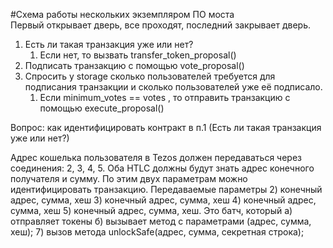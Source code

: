 #Схема работы нескольких экземпляром ПО моста  
Первый открывает дверь, все проходят, последний закрывает дверь.  
  
1. Есть ли такая транзакция уже или нет?  
    1. Если нет, то вызвать transfer_token_proposal()  
2. Подписать транзакцию с помощью vote_proposal()  
3. Спросить у storage сколько пользователей требуется для подписания транзакции и сколько пользователей уже её подписало.  
    1. Если minimum_votes == votes , то отправить транзакцию с помощью execute_proposal()  
  
Вопрос: как идентифицировать контракт в п.1 (Есть ли такая транзакция уже или нет?)  
  
  
  
Адрес кошелька пользователя в Tezos должен передаваться через соединения: 2, 3, 4, 5. 
Оба HTLC должны будут знать адрес конечного получателя и сумму. По этим двух параметрам можно идентифицировать транзакцию.
Передаваемые параметры
2) конечный адрес, сумма, хеш 
3) конечный адрес, сумма, хеш
4) конечный адрес, сумма, хеш
5) конечный адрес, сумма, хеш. Это батч, который а) отправляет токены б) вызывает метод с параметрами (адрес, сумма, хеш); 
7) вызов метода unlockSafe(адрес, сумма, секретная строка);  
  
  










































